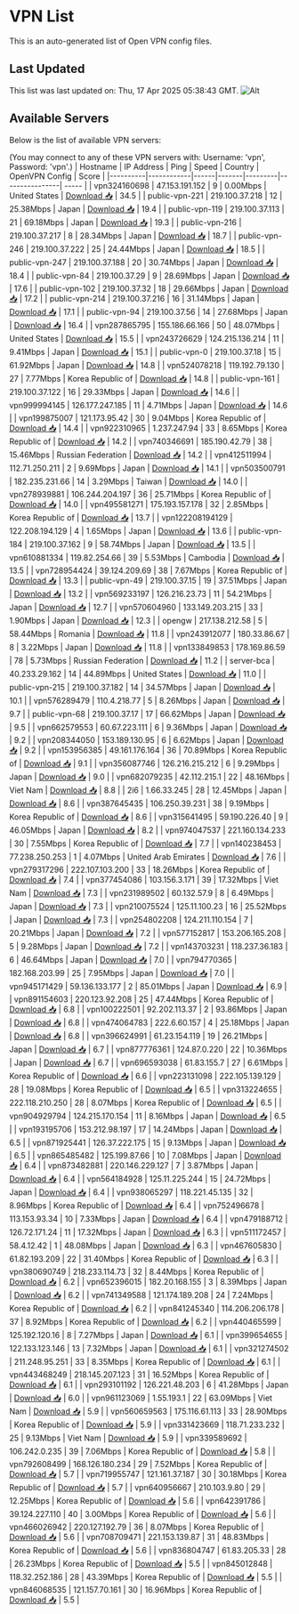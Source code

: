 # VPN List

This is an auto-generated list of Open VPN config files.

## Last Updated

This list was last updated on: Thu, 17 Apr 2025 05:38:43 GMT.
![Alt](https://repobeats.axiom.co/api/embed/186b98318ef1479477931607c1ad7d823f12451f.svg "Repobeats analytics image")

## Available Servers

Below is the list of available VPN servers:

(You may connect to any of these VPN servers with: Username: 'vpn', Password: 'vpn'.)
| Hostname | IP Address | Ping | Speed | Country | OpenVPN Config | Score |
|----------|------------|------|-------|---------|----------------| ----- |
| vpn324160698 | 47.153.191.152 | 9 | 0.00Mbps | United States | [Download 📥](./configs/server_0_US.ovpn) | 34.5 |
| public-vpn-221 | 219.100.37.218 | 12 | 25.38Mbps | Japan | [Download 📥](./configs/server_1_JP.ovpn) | 19.4 |
| public-vpn-119 | 219.100.37.113 | 21 | 69.18Mbps | Japan | [Download 📥](./configs/server_2_JP.ovpn) | 19.3 |
| public-vpn-216 | 219.100.37.217 | 8 | 28.34Mbps | Japan | [Download 📥](./configs/server_3_JP.ovpn) | 18.7 |
| public-vpn-246 | 219.100.37.222 | 25 | 24.44Mbps | Japan | [Download 📥](./configs/server_4_JP.ovpn) | 18.5 |
| public-vpn-247 | 219.100.37.188 | 20 | 30.74Mbps | Japan | [Download 📥](./configs/server_5_JP.ovpn) | 18.4 |
| public-vpn-84 | 219.100.37.29 | 9 | 28.69Mbps | Japan | [Download 📥](./configs/server_6_JP.ovpn) | 17.6 |
| public-vpn-102 | 219.100.37.32 | 18 | 29.66Mbps | Japan | [Download 📥](./configs/server_7_JP.ovpn) | 17.2 |
| public-vpn-214 | 219.100.37.216 | 16 | 31.14Mbps | Japan | [Download 📥](./configs/server_8_JP.ovpn) | 17.1 |
| public-vpn-94 | 219.100.37.56 | 14 | 27.68Mbps | Japan | [Download 📥](./configs/server_9_JP.ovpn) | 16.4 |
| vpn287865795 | 155.186.66.166 | 50 | 48.07Mbps | United States | [Download 📥](./configs/server_10_US.ovpn) | 15.5 |
| vpn243726629 | 124.215.136.214 | 11 | 9.41Mbps | Japan | [Download 📥](./configs/server_11_JP.ovpn) | 15.1 |
| public-vpn-0 | 219.100.37.18 | 15 | 61.92Mbps | Japan | [Download 📥](./configs/server_12_JP.ovpn) | 14.8 |
| vpn524078218 | 119.192.79.130 | 27 | 7.77Mbps | Korea Republic of | [Download 📥](./configs/server_13_KR.ovpn) | 14.8 |
| public-vpn-161 | 219.100.37.122 | 16 | 29.33Mbps | Japan | [Download 📥](./configs/server_14_JP.ovpn) | 14.6 |
| vpn999994145 | 126.177.247.185 | 11 | 4.71Mbps | Japan | [Download 📥](./configs/server_15_JP.ovpn) | 14.6 |
| vpn199875007 | 121.173.95.42 | 30 | 9.04Mbps | Korea Republic of | [Download 📥](./configs/server_16_KR.ovpn) | 14.4 |
| vpn922310965 | 1.237.247.94 | 33 | 8.65Mbps | Korea Republic of | [Download 📥](./configs/server_17_KR.ovpn) | 14.2 |
| vpn740346691 | 185.190.42.79 | 38 | 15.46Mbps | Russian Federation | [Download 📥](./configs/server_18_RU.ovpn) | 14.2 |
| vpn412511994 | 112.71.250.211 | 2 | 9.69Mbps | Japan | [Download 📥](./configs/server_19_JP.ovpn) | 14.1 |
| vpn503500791 | 182.235.231.66 | 14 | 3.29Mbps | Taiwan | [Download 📥](./configs/server_20_TW.ovpn) | 14.0 |
| vpn278939881 | 106.244.204.197 | 36 | 25.71Mbps | Korea Republic of | [Download 📥](./configs/server_21_KR.ovpn) | 14.0 |
| vpn495581271 | 175.193.157.178 | 32 | 2.85Mbps | Korea Republic of | [Download 📥](./configs/server_22_KR.ovpn) | 13.7 |
| vpn122208194129 | 122.208.194.129 | 4 | 1.65Mbps | Japan | [Download 📥](./configs/server_23_JP.ovpn) | 13.6 |
| public-vpn-184 | 219.100.37.162 | 9 | 58.74Mbps | Japan | [Download 📥](./configs/server_24_JP.ovpn) | 13.5 |
| vpn610881334 | 119.82.254.66 | 39 | 5.53Mbps | Cambodia | [Download 📥](./configs/server_25_KH.ovpn) | 13.5 |
| vpn728954424 | 39.124.209.69 | 38 | 7.67Mbps | Korea Republic of | [Download 📥](./configs/server_26_KR.ovpn) | 13.3 |
| public-vpn-49 | 219.100.37.15 | 19 | 37.51Mbps | Japan | [Download 📥](./configs/server_27_JP.ovpn) | 13.2 |
| vpn569233197 | 126.216.23.73 | 11 | 54.21Mbps | Japan | [Download 📥](./configs/server_28_JP.ovpn) | 12.7 |
| vpn570604960 | 133.149.203.215 | 33 | 1.90Mbps | Japan | [Download 📥](./configs/server_29_JP.ovpn) | 12.3 |
| opengw | 217.138.212.58 | 5 | 58.44Mbps | Romania | [Download 📥](./configs/server_30_RO.ovpn) | 11.8 |
| vpn243912077 | 180.33.86.67 | 8 | 3.22Mbps | Japan | [Download 📥](./configs/server_31_JP.ovpn) | 11.8 |
| vpn133849853 | 178.169.86.59 | 78 | 5.73Mbps | Russian Federation | [Download 📥](./configs/server_32_RU.ovpn) | 11.2 |
| server-bca | 40.233.29.162 | 14 | 44.89Mbps | United States | [Download 📥](./configs/server_33_US.ovpn) | 11.0 |
| public-vpn-215 | 219.100.37.182 | 14 | 34.57Mbps | Japan | [Download 📥](./configs/server_34_JP.ovpn) | 10.1 |
| vpn576289479 | 110.4.218.77 | 5 | 8.26Mbps | Japan | [Download 📥](./configs/server_35_JP.ovpn) | 9.7 |
| public-vpn-68 | 219.100.37.17 | 17 | 66.62Mbps | Japan | [Download 📥](./configs/server_36_JP.ovpn) | 9.5 |
| vpn662579553 | 60.67.223.111 | 6 | 9.36Mbps | Japan | [Download 📥](./configs/server_37_JP.ovpn) | 9.2 |
| vpn208344050 | 153.189.130.95 | 6 | 6.62Mbps | Japan | [Download 📥](./configs/server_38_JP.ovpn) | 9.2 |
| vpn153956385 | 49.161.176.164 | 36 | 70.89Mbps | Korea Republic of | [Download 📥](./configs/server_39_KR.ovpn) | 9.1 |
| vpn356087746 | 126.216.215.212 | 6 | 9.29Mbps | Japan | [Download 📥](./configs/server_40_JP.ovpn) | 9.0 |
| vpn682079235 | 42.112.215.1 | 22 | 48.16Mbps | Viet Nam | [Download 📥](./configs/server_41_VN.ovpn) | 8.8 |
| 2i6 | 1.66.33.245 | 28 | 12.45Mbps | Japan | [Download 📥](./configs/server_42_JP.ovpn) | 8.6 |
| vpn387645435 | 106.250.39.231 | 38 | 9.19Mbps | Korea Republic of | [Download 📥](./configs/server_43_KR.ovpn) | 8.6 |
| vpn315641495 | 59.190.226.40 | 9 | 46.05Mbps | Japan | [Download 📥](./configs/server_44_JP.ovpn) | 8.2 |
| vpn974047537 | 221.160.134.233 | 30 | 7.55Mbps | Korea Republic of | [Download 📥](./configs/server_45_KR.ovpn) | 7.7 |
| vpn140238453 | 77.238.250.253 | 1 | 4.07Mbps | United Arab Emirates | [Download 📥](./configs/server_46_AE.ovpn) | 7.6 |
| vpn279317296 | 222.107.103.200 | 33 | 18.26Mbps | Korea Republic of | [Download 📥](./configs/server_47_KR.ovpn) | 7.4 |
| vpn377454086 | 103.156.3.171 | 39 | 17.32Mbps | Viet Nam | [Download 📥](./configs/server_48_VN.ovpn) | 7.3 |
| vpn231989502 | 60.132.57.9 | 8 | 6.49Mbps | Japan | [Download 📥](./configs/server_49_JP.ovpn) | 7.3 |
| vpn210075524 | 125.11.100.23 | 16 | 25.52Mbps | Japan | [Download 📥](./configs/server_50_JP.ovpn) | 7.3 |
| vpn254802208 | 124.211.110.154 | 7 | 20.21Mbps | Japan | [Download 📥](./configs/server_51_JP.ovpn) | 7.2 |
| vpn577152817 | 153.206.165.208 | 5 | 9.28Mbps | Japan | [Download 📥](./configs/server_52_JP.ovpn) | 7.2 |
| vpn143703231 | 118.237.36.183 | 6 | 46.64Mbps | Japan | [Download 📥](./configs/server_53_JP.ovpn) | 7.0 |
| vpn794770365 | 182.168.203.99 | 25 | 7.95Mbps | Japan | [Download 📥](./configs/server_54_JP.ovpn) | 7.0 |
| vpn945171429 | 59.136.133.177 | 2 | 85.01Mbps | Japan | [Download 📥](./configs/server_55_JP.ovpn) | 6.9 |
| vpn891154603 | 220.123.92.208 | 25 | 47.44Mbps | Korea Republic of | [Download 📥](./configs/server_56_KR.ovpn) | 6.8 |
| vpn100222501 | 92.202.113.37 | 2 | 93.86Mbps | Japan | [Download 📥](./configs/server_57_JP.ovpn) | 6.8 |
| vpn474064783 | 222.6.60.157 | 4 | 25.18Mbps | Japan | [Download 📥](./configs/server_58_JP.ovpn) | 6.8 |
| vpn396624991 | 61.23.154.119 | 19 | 26.21Mbps | Japan | [Download 📥](./configs/server_59_JP.ovpn) | 6.7 |
| vpn877776361 | 124.87.0.220 | 22 | 10.36Mbps | Japan | [Download 📥](./configs/server_60_JP.ovpn) | 6.7 |
| vpn696593038 | 61.83.155.7 | 27 | 6.61Mbps | Korea Republic of | [Download 📥](./configs/server_61_KR.ovpn) | 6.6 |
| vpn223131098 | 222.105.139.129 | 28 | 19.08Mbps | Korea Republic of | [Download 📥](./configs/server_62_KR.ovpn) | 6.5 |
| vpn313224655 | 222.118.210.250 | 28 | 8.07Mbps | Korea Republic of | [Download 📥](./configs/server_63_KR.ovpn) | 6.5 |
| vpn904929794 | 124.215.170.154 | 11 | 8.16Mbps | Japan | [Download 📥](./configs/server_64_JP.ovpn) | 6.5 |
| vpn193195706 | 153.212.98.197 | 17 | 14.24Mbps | Japan | [Download 📥](./configs/server_65_JP.ovpn) | 6.5 |
| vpn871925441 | 126.37.222.175 | 15 | 9.13Mbps | Japan | [Download 📥](./configs/server_66_JP.ovpn) | 6.5 |
| vpn865485482 | 125.199.87.66 | 10 | 7.08Mbps | Japan | [Download 📥](./configs/server_67_JP.ovpn) | 6.4 |
| vpn873482881 | 220.146.229.127 | 7 | 3.87Mbps | Japan | [Download 📥](./configs/server_68_JP.ovpn) | 6.4 |
| vpn564184928 | 125.11.225.244 | 15 | 24.72Mbps | Japan | [Download 📥](./configs/server_69_JP.ovpn) | 6.4 |
| vpn938065297 | 118.221.45.135 | 32 | 8.96Mbps | Korea Republic of | [Download 📥](./configs/server_70_KR.ovpn) | 6.4 |
| vpn752496678 | 113.153.93.34 | 10 | 7.33Mbps | Japan | [Download 📥](./configs/server_71_JP.ovpn) | 6.4 |
| vpn479188712 | 126.72.171.24 | 11 | 17.32Mbps | Japan | [Download 📥](./configs/server_72_JP.ovpn) | 6.3 |
| vpn511172457 | 58.4.12.42 | 1 | 48.08Mbps | Japan | [Download 📥](./configs/server_73_JP.ovpn) | 6.3 |
| vpn467605830 | 61.82.193.209 | 22 | 31.40Mbps | Korea Republic of | [Download 📥](./configs/server_74_KR.ovpn) | 6.3 |
| vpn380690749 | 218.233.114.73 | 32 | 8.44Mbps | Korea Republic of | [Download 📥](./configs/server_75_KR.ovpn) | 6.2 |
| vpn652396015 | 182.20.168.155 | 3 | 8.39Mbps | Japan | [Download 📥](./configs/server_76_JP.ovpn) | 6.2 |
| vpn741349588 | 121.174.189.208 | 24 | 7.24Mbps | Korea Republic of | [Download 📥](./configs/server_77_KR.ovpn) | 6.2 |
| vpn841245340 | 114.206.206.178 | 37 | 8.92Mbps | Korea Republic of | [Download 📥](./configs/server_78_KR.ovpn) | 6.2 |
| vpn440465599 | 125.192.120.16 | 8 | 7.27Mbps | Japan | [Download 📥](./configs/server_79_JP.ovpn) | 6.1 |
| vpn399654655 | 122.133.123.146 | 13 | 7.32Mbps | Japan | [Download 📥](./configs/server_80_JP.ovpn) | 6.1 |
| vpn321274502 | 211.248.95.251 | 33 | 8.35Mbps | Korea Republic of | [Download 📥](./configs/server_81_KR.ovpn) | 6.1 |
| vpn443468249 | 218.145.207.123 | 31 | 16.52Mbps | Korea Republic of | [Download 📥](./configs/server_82_KR.ovpn) | 6.1 |
| vpn293101192 | 126.221.48.203 | 6 | 41.28Mbps | Japan | [Download 📥](./configs/server_83_JP.ovpn) | 6.0 |
| vpn961123069 | 1.55.193.1 | 22 | 63.09Mbps | Viet Nam | [Download 📥](./configs/server_84_VN.ovpn) | 5.9 |
| vpn560659563 | 175.116.61.113 | 33 | 28.90Mbps | Korea Republic of | [Download 📥](./configs/server_85_KR.ovpn) | 5.9 |
| vpn331423669 | 118.71.233.232 | 25 | 9.13Mbps | Viet Nam | [Download 📥](./configs/server_86_VN.ovpn) | 5.9 |
| vpn339589692 | 106.242.0.235 | 39 | 7.06Mbps | Korea Republic of | [Download 📥](./configs/server_87_KR.ovpn) | 5.8 |
| vpn792608499 | 168.126.180.234 | 29 | 7.52Mbps | Korea Republic of | [Download 📥](./configs/server_88_KR.ovpn) | 5.7 |
| vpn719955747 | 121.161.37.187 | 30 | 30.18Mbps | Korea Republic of | [Download 📥](./configs/server_89_KR.ovpn) | 5.7 |
| vpn640956667 | 210.103.9.80 | 29 | 12.25Mbps | Korea Republic of | [Download 📥](./configs/server_90_KR.ovpn) | 5.6 |
| vpn642391786 | 39.124.227.110 | 40 | 3.00Mbps | Korea Republic of | [Download 📥](./configs/server_91_KR.ovpn) | 5.6 |
| vpn466026942 | 220.127.192.79 | 36 | 8.07Mbps | Korea Republic of | [Download 📥](./configs/server_92_KR.ovpn) | 5.6 |
| vpn708709471 | 221.153.139.87 | 31 | 48.83Mbps | Korea Republic of | [Download 📥](./configs/server_93_KR.ovpn) | 5.6 |
| vpn836804747 | 61.83.205.33 | 28 | 26.23Mbps | Korea Republic of | [Download 📥](./configs/server_94_KR.ovpn) | 5.5 |
| vpn845012848 | 118.32.252.186 | 28 | 43.39Mbps | Korea Republic of | [Download 📥](./configs/server_95_KR.ovpn) | 5.5 |
| vpn846068535 | 121.157.70.161 | 30 | 16.96Mbps | Korea Republic of | [Download 📥](./configs/server_96_KR.ovpn) | 5.5 |
